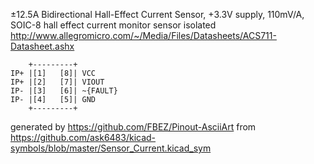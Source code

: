 ±12.5A Bidirectional Hall-Effect Current Sensor, +3.3V supply, 110mV/A, SOIC-8
hall effect current monitor sensor isolated
http://www.allegromicro.com/~/Media/Files/Datasheets/ACS711-Datasheet.ashx


	    +---------+
	IP+ |[1]   [8]| VCC
	IP+ |[2]   [7]| VIOUT
	IP- |[3]   [6]| ~{FAULT}
	IP- |[4]   [5]| GND
	    +---------+


generated by https://github.com/FBEZ/Pinout-AsciiArt from https://github.com/ask6483/kicad-symbols/blob/master/Sensor_Current.kicad_sym